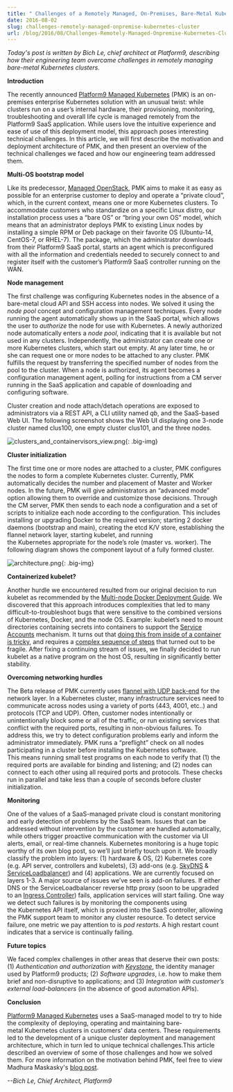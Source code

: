 ```yaml
---
title: " Challenges of a Remotely Managed, On-Premises, Bare-Metal Kubernetes Cluster "
date: 2016-08-02
slug: challenges-remotely-managed-onpremise-kubernetes-cluster
url: /blog/2016/08/Challenges-Remotely-Managed-Onpremise-Kubernetes-Cluster
---
```


_Today's post is written by Bich Le, chief architect at Platform9, describing how their engineering team overcame challenges in remotely managing bare-metal Kubernetes clusters.&nbsp;_  

**Introduction**  

The recently announced [Platform9 Managed Kubernetes](https://platform9.com/press/platform9-makes-easy-deploy-docker-containers-production-scale/) (PMK) is an on-premises enterprise Kubernetes solution with an unusual twist: while clusters run on a user’s internal hardware, their provisioning, monitoring, troubleshooting and overall life cycle is managed remotely from the Platform9 SaaS application. While users love the intuitive experience and ease of use of this deployment model, this approach poses interesting technical challenges. In this article, we will first describe the motivation and deployment architecture of PMK, and then present an overview of the technical challenges we faced and how our engineering team addressed them.  

**Multi-OS bootstrap model**  

Like its predecessor, [Managed OpenStack](https://platform9.com/products/kvm/), PMK aims to make it as easy as possible for an enterprise customer to deploy and operate a “private cloud”, which, in the current context, means one or more&nbsp;Kubernetes&nbsp;clusters. To accommodate customers who standardize on a specific&nbsp;Linux distro, our installation process uses a “bare OS” or “bring your own OS” model, which means that an administrator deploys PMK to existing Linux nodes by installing a simple RPM or Deb package on their favorite OS (Ubuntu-14, CentOS-7, or RHEL-7). The package, which the administrator downloads from their Platform9 SaaS portal, starts an agent which is preconfigured with all the information and credentials needed to securely connect to and register itself with the customer’s Platform9 SaaS controller running on the WAN.  

**Node management**  

The first challenge was configuring&nbsp;Kubernetes&nbsp;nodes in the absence of a bare-metal cloud API and&nbsp;SSH access into nodes. We solved it using the _node pool_ concept and configuration management techniques. Every node running the agent automatically shows up in the SaaS portal, which allows the user to _authorize_ the node for use with&nbsp;Kubernetes. A newly&nbsp;authorized node automatically enters a _node pool_, indicating that it is available but not used in any clusters. Independently, the administrator can create one or more&nbsp;Kubernetes&nbsp;clusters,&nbsp;which start out empty. At any later time, he or she can request one or more nodes to be attached to any cluster. PMK fulfills the request by transferring the specified number of nodes from the pool to the cluster. When a node is authorized, its agent becomes a configuration management agent, polling for instructions from a CM server running in the SaaS application and capable of downloading and configuring software.  

Cluster creation and node attach/detach operations are exposed to administrators via a REST API, a CLI utility named _qb_, and the SaaS-based Web UI. The following screenshot shows the Web UI displaying one 3-node cluster named clus100, one empty cluster clus101, and the three nodes.  



 ![clusters_and_containervisors_view.png](https://lh3.googleusercontent.com/Tn67P9fhhPqCNF6xYl6mfVehG8AtLcLOM0NMW3YukBkWB5cSpYofkLQo1vrqsZiDBON05GC4ZQwWgEV9YBdoNA6Hzy_loS0cvT3BzkxmLesk6UsX_xugsrGppJD-Mc8fjHIF2QrU){: .big-img}


**Cluster initialization**  

The first time one or more nodes are attached to a cluster, PMK configures the nodes to form a complete&nbsp;Kubernetes&nbsp;cluster. Currently, PMK automatically decides the number and placement of&nbsp;Master and Worker nodes. In the future, PMK will give administrators an “advanced mode” option allowing them to override and customize those decisions. Through the CM server, PMK then sends to each node a configuration and a set of scripts to initialize each node according to the configuration. This includes installing or upgrading Docker to the required version; starting 2 docker daemons (bootstrap and main), creating the etcd K/V store, establishing the flannel network layer, starting kubelet, and running the&nbsp;Kubernetes&nbsp;appropriate for&nbsp;the node’s role (master vs. worker). The following diagram shows the component layout of a fully formed cluster.  



 ![architecture.png](https://lh6.googleusercontent.com/ZQZoFL6tDpkiberG_X1CREitwNIDCHnRajnOlJqByU-4HzRQi1RRoDlGj7pGRaqD2a7Yg4xBwQx7oHp_mR8ie96O5w_KMT84av-JMsPMHXeoBpVYn3iJKeGZkWG4q0J06OZMuLIe){: .big-img}


**Containerized kubelet?**  

Another hurdle we encountered resulted from our original decision to run kubelet as recommended by the [Multi-node Docker Deployment Guide](http://kubernetes.io/docs/getting-started-guides/docker-multinode/). We discovered that this approach introduces complexities that led to many difficult-to-troubleshoot bugs that were sensitive to the combined versions of&nbsp;Kubernetes, Docker, and the node OS. Example: kubelet’s need to&nbsp;mount directories containing secrets into containers to support the [Service Accounts](http://kubernetes.io/docs/user-guide/service-accounts/) mechanism. It turns out that [doing this from inside of a container is tricky](https://github.com/kubernetes/kubernetes/issues/6848), and requires a [complex sequence of steps](https://github.com/kubernetes/kubernetes/blob/release-1.0/pkg/util/mount/nsenter_mount.go#L37) that turned out to be fragile. After fixing a continuing stream of issues, we finally decided to run kubelet as a native program on the host OS, resulting in significantly better stability.  

**Overcoming networking hurdles**  

The Beta release of PMK currently uses [flannel with UDP back-end](https://github.com/coreos/flannel) for the network layer. In a&nbsp;Kubernetes&nbsp;cluster, many infrastructure services need to communicate across nodes using a variety of&nbsp;ports (443, 4001, etc..) and protocols (TCP and UDP). Often, customer nodes intentionally or unintentionally block some or all of the traffic, or run existing services that conflict with the required ports, resulting in non-obvious failures. To address this, we try to detect configuration problems early and inform the administrator immediately. PMK runs a “preflight” check on all nodes participating in a cluster before installing the&nbsp;Kubernetes&nbsp;software. This&nbsp;means running small test programs on each node to verify that (1) the required ports are available for binding and listening; and (2) nodes can connect to each other using all required ports and protocols. These checks run in parallel and take less than a couple of seconds before cluster initialization.  

**Monitoring**  

One of the values of a SaaS-managed private cloud is constant monitoring and early detection of problems by the SaaS team. Issues that can be addressed without intervention by the customer are handled automatically, while others trigger proactive communication with the customer via UI alerts, email, or real-time channels. Kubernetes monitoring is a huge topic worthy of its own blog post, so we’ll just briefly touch upon it. We broadly classify the problem into layers: (1) hardware & OS, (2) Kubernetes core (e.g. API server, controllers and kubelets), (3) add-ons (e.g. [SkyDNS](https://github.com/skynetservices/skydns) & [ServiceLoadbalancer](https://github.com/kubernetes/contrib/tree/master/service-loadbalancer)) and (4) applications. We are currently focused on layers 1-3. A major source of issues we’ve seen is add-on failures. If either DNS or the ServiceLoadbalancer reverse http proxy (soon to be upgraded to an [Ingress Controller](https://github.com/kubernetes/contrib/tree/master/ingress/controllers)) fails, application services will start failing. One way we detect such failures is by monitoring the components using the&nbsp;Kubernetes&nbsp;API itself, which is proxied into the SaaS&nbsp;controller, allowing the PMK support team to monitor any cluster resource. To detect service failure, one metric we pay attention to is _pod restarts_. A high restart count indicates that a service is continually failing.  

**Future topics**  

We faced complex challenges in other areas that deserve their own posts: (1) _Authentication and authorization with [Keystone](http://docs.openstack.org/developer/keystone/)_, the identity manager used by Platform9 products; (2) _Software upgrades_, i.e. how to make them brief and non-disruptive to applications; and (3) _Integration with customer’s external load-balancers_ (in the absence of good automation APIs).  

**Conclusion**  

[Platform9 Managed Kubernetes](https://platform9.com/products/docker/) uses a SaaS-managed model to try to hide the complexity of deploying, operating and maintaining bare-metal&nbsp;Kubernetes&nbsp;clusters in customers’ data centers.&nbsp;These requirements led to the development of a unique cluster deployment and management architecture, which in turn led to unique technical challenges.This article described an overview of some of those challenges and how we solved them. For more information on the motivation behind PMK, feel free to view Madhura Maskasky's [blog post](https://platform9.com/blog/containers-as-a-service-kubernetes-docker/).  


_--Bich Le, Chief Architect, Platform9_  
